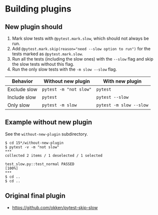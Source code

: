 # Building plugins

## New plugin should

1. Mark slow tests with `@pytest.mark.slow`, which should not always be run.
2. Add `@pytest.mark.skip(reason="need --slow option to run")` for the tests marked as `@pytest.mark.slow`.
3. Run all the tests (including the slow ones) with the `--slow` flag and skip the slow tests without this flag.
4. Run the only slow tests with the `-m slow --slow` flag.

| Behavior     | Without new plugin     | With new plugin         |
|--------------|------------------------|-------------------------|
| Exclude slow | `pytest -m "not slow"` | `pytest`                |
| Include slow | `pytest`               | `pytest --slow`         |
| Only slow    | `pytest -m slow`       | `pytest -m slow --slow` |

## Example without new plugin

See the `without-new-plugin` subdirectory.

```unix
$ cd 15*/without-new-plugin
$ pytest -v -m "not slow"
***
collected 2 items / 1 deselected / 1 selected                                                                                                                                                                                  

test_slow.py::test_normal PASSED                                                                                  [100%]
***
$ cd ..
$ cd ..
```

## Original final plugin

- https://github.com/okken/pytest-skip-slow
